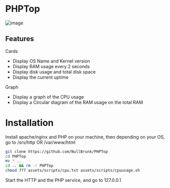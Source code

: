 # PHPTop
![image](https://user-images.githubusercontent.com/106782577/205441998-bc2ba2ee-da15-4c62-82a5-8228cc5cb0a5.png)

## Features 

Cards   
- Display OS Name and Kernel version
- Display RAM usage every 2 seconds
- Display disk usage and total disk space
- Display the current uptime

Graph    
- Display a graph of the CPU usage 
- Display a Circular diagram of the RAM usage on the total RAM


# Installation

Install apache/nginx and PHP on your machine, then depending on your OS, go to /srv/http OR /var/www/html

```bash
git clone https://github.com/NullBrunk/PHPTop
cd PHPTop
mv * ..
cd .. && rm -r PHPTop
chmod 777 assets/scripts/cpu.txt assets/scripts/cpuusage.sh
```

Start the HTTP and the PHP service, and go to 127.0.0.1 
